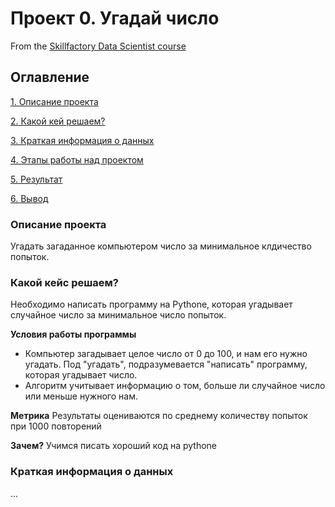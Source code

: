 # Проект 0. Угадай число
From the [Skillfactory Data Scientist course](https://skillfactory.ru/courses/)

## Оглавление
[1. Описание проекта](https://github.com/willson810/sf_data_science/tree/main/project_0/README.md#Описание-проекта)

[2. Какой кей решаем?](https://github.com/willson810/sf_data_science/tree/main/project_0/README.md#Какой-кейс-решаем?)

[3. Краткая информация о данных](https://github.com/willson810/sf_data_science/tree/main/project_0/README.md#)

[4. Этапы работы над проектом](https://github.com/willson810/sf_data_science/tree/main/project_0/README.md#)

[5. Результат](https://github.com/willson810/sf_data_science/tree/main/project_0/README.md#)

[6. Вывод](https://github.com/willson810/sf_data_science/tree/main/project_0/README.md#)


### Описание проекта
Угадать загаданное компьютером число за минимальное клдичество попыток.

### Какой кейс решаем?
Необходимо написать программу на Pythone, которая угадывает случайное число за минимальное число попыток.

**Условия работы программы**
 - Компьютер загадывает целое число от 0 до 100, и нам его нужно угадать. Под "угадать", подразумевается "написать" программу, которая угадывает число.
 - Алгоритм учитывает информацию о том, больше ли случайное число или меньше нужного нам.

 **Метрика**
 Результаты оцениваются по среднему количеству попыток при 1000 повторений

 **Зачем?**
 Учимся писать хороший код на pythone

 ### Краткая информация о данных
 ...
